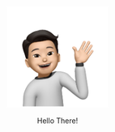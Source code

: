 

<p align="center">
  <img src="https://github.com/Tony-j77/Tony-j77/blob/main/Tony2.png" width="200" height="auto" title="hover text">
  <div align="center" width="auto" font-size="30px">Hello There!<div>
</p>

